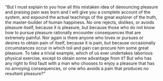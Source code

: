 "But I must explain to you how all this mistaken idea of denouncing pleasure and praising pain was born and I
will give you a complete account of the system, and expound the actual teachings of the great explorer of the 
truth, the master-builder of human happiness. No one rejects, dislikes, or avoids pleasure itself, because it
is pleasure, but because those who do not know how to pursue pleasure rationally encounter consequences that
are extremely painful. Nor again is there anyone who loves or pursues or desires to obtain pain of itself,
because it is pain, but because occasionally circumstances occur in which toil and pain can procure him some
great pleasure. To take a trivial example, which of us ever undertakes laborious physical exercise, except to
obtain some advantage from it? But who has any right to find fault with a man who chooses to enjoy a pleasure
that has no annoying consequences, or one who avoids a pain that produces no resultant pleasure?"
